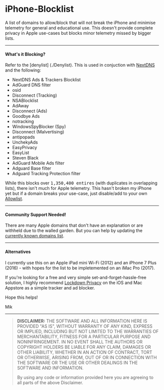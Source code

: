 # iPhone-Blocklist
A list of domains to allow/block that will not break the iPhone and minimise telemetry for general and educational use. 
This doesn't provide complete privacy in Apple use-cases but blocks minor telemetry missed by bigger lists.


----


#### What's it Blocking?

Refer to the [denylist] (./Denylist). This is used in conjuction with [NextDNS](https://nextdns.io/) and the following:
- NextDNS Ads & Trackers Blocklist
- AdGuard DNS filter
- osid
- Disconnect (Tracking)
- NSABlocklist
- AdAway
- Disconnect (Ads)
- Goodbye Ads
- notracking
- WindowsSpyBlocker (Spy)
- Disconnect (Malvertising)
- antipopads
- UnchekyAds
- EasyPrivacy
- EasyList
- Steven Black
- AdGuard Mobile Ads filter
- Adguard Base filter
- Adguard Tracking Protection filter

While this blocks over <kbd>1,350,400 entires</kbd> (with duplicates in overlapping lists), there isn't much for Apple telemetry.
This hasn't broken my iPhone yet but if a domain breaks your use-case, just disable/add to your own [Allowlist](./Allowlist).


----


#### Community Support Needed!

There are many Apple domains that don't have an explanation or are withheld due to the walled garden. But you can help by updating the [currently known domains list](./Currently%20Known%20Domains).


----


#### Alternatives

I currently use this on an Apple iPad mini Wi-Fi (2012) and an iPhone 7 Plus (2016) - with hopes for the list to be impletemented on an iMac Pro (2017).

If you're looking for a free and very simple set-and-forget-hassle-free solution, I highly recommend [Lockdown Privacy](https://lockdownprivacy.com/) on the iOS and Mac Appstore as a simple tracker and ad blocker.

Hope this helps!

Mik


----


> **DISCLAIMER:**
> THE SOFTWARE AND ALL INFORMATION HERE IS PROVIDED "AS IS", WITHOUT WARRANTY OF ANY KIND, EXPRESS OR IMPLIED, INCLUDING BUT NOT LIMITED TO THE WARRANTIES OF MERCHANTABILITY, FITNESS FOR A PARTICULAR PURPOSE AND NONINFRINGEMENT. IN NO EVENT SHALL THE AUTHORS OR COPYRIGHT HOLDERS BE LIABLE FOR ANY CLAIM, DAMAGES OR OTHER LIABILITY, WHETHER IN AN ACTION OF CONTRACT, TORT OR OTHERWISE, ARISING FROM, OUT OF OR IN CONNECTION WITH THE SOFTWARE OR THE USE OR OTHER DEALINGS IN THE SOFTWARE AND INFORMATION.
>
> By using any code or information provided here you are agreeing to all parts of the above Disclaimer.

